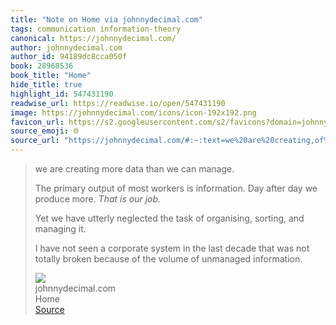 ```yaml
---
title: "Note on Home via johnnydecimal.com"
tags: communication information-theory
canonical: https://johnnydecimal.com/
author: johnnydecimal.com
author_id: 94189dc8cca050f
book: 28968536
book_title: "Home"
hide_title: true
highlight_id: 547431190
readwise_url: https://readwise.io/open/547431190
image: https://johnnydecimal.com/icons/icon-192x192.png
favicon_url: https://s2.googleusercontent.com/s2/favicons?domain=johnnydecimal.com
source_emoji: 🌐
source_url: "https://johnnydecimal.com/#:~:text=we%20are%20creating,of%20unmanaged%20information."
---
```


> we are creating more data than we can manage.
> 
> The primary output of most workers is information. Day after day we produce more. *That is our job.*
> 
> Yet we have utterly neglected the task of organising, sorting, and managing it.
> 
> I have not seen a corporate system in the last decade that was not totally broken because of the volume of unmanaged information.
> <div class="quoteback-footer"><div class="quoteback-avatar"><img class="mini-favicon" src="https://s2.googleusercontent.com/s2/favicons?domain=johnnydecimal.com"></div><div class="quoteback-metadata"><div class="metadata-inner"><span style="display:none">FROM:</span><div aria-label="johnnydecimal.com" class="quoteback-author"> johnnydecimal.com</div><div aria-label="Home" class="quoteback-title"> Home</div></div></div><div class="quoteback-backlink"><a target="_blank" aria-label="go to the full text of this quotation" rel="noopener" href="https://johnnydecimal.com/#:~:text=we%20are%20creating,of%20unmanaged%20information." class="quoteback-arrow"> Source</a></div></div>